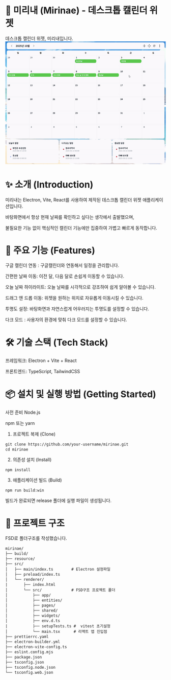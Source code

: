 # 📅 미리내 (Mirinae) - 데스크톱 캘린더 위젯

데스크톱 캘린더 위젯, 미리내입니다.
![alt text](2025-08-19143059-ezgif.com-video-to-gif-converter.gif)

# ✨ 소개 (Introduction)

미리내는 Electron, Vite, React를 사용하여 제작된 데스크톱 캘린더 위젯 애플리케이션입니다.

바탕화면에서 항상 현재 날짜를 확인하고 싶다는 생각에서 출발했으며,

불필요한 기능 없이 핵심적인 캘린더 기능에만 집중하여 가볍고 빠르게 동작합니다.

# 🚀 주요 기능 (Features)

구글 캘린더 연동 : 구글캘린더와 연동해서 일정을 관리합니다.

간편한 날짜 이동: 이전 달, 다음 달로 손쉽게 이동할 수 있습니다.

오늘 날짜 하이라이트: 오늘 날짜를 시각적으로 강조하여 쉽게 알아볼 수 있습니다.

드래그 앤 드롭 이동: 위젯을 원하는 위치로 자유롭게 이동시킬 수 있습니다.

투명도 설정: 바탕화면과 자연스럽게 어우러지는 투명도를 설정할 수 있습니다.

다크 모드 : 사용자의 환경에 맞춰 다크 모드를 설정할 수 있습니다.

# 🛠️ 기술 스택 (Tech Stack)

프레임워크: Electron + Vite + React

프론트엔드: TypeScript, TailwindCSS

# 📦 설치 및 실행 방법 (Getting Started)

사전 준비
Node.js

npm 또는 yarn

1. 프로젝트 복제 (Clone)

```
git clone https://github.com/your-username/mirinae.git
cd mirinae
```

2. 의존성 설치 (Install)

```
npm install
```

3. 애플리케이션 빌드 (Build)

```
npm run build:win
```

빌드가 완료되면 release 폴더에 실행 파일이 생성됩니다.

# 📂 프로젝트 구조

FSD로 폴더구조를 작성했습니다.

```
mirinae/
├── build/
├── resource/
├── src/
│   ├── main/index.ts        # Electron 설정파일
│   ├── preload/index.ts
│   └── renderer/
|       ├── index.html
│       └── src/             # FSD구조 프로젝트 폴더
│           ├── app/
│           ├── entities/
│           ├── pages/
│           ├── shared/
│           ├── widgets/
│           ├── env.d.ts
|           ├── setupTests.ts #  vitest 초기설정
│           └── main.tsx      # 리액트 앱 진입점
├── prettierrc.yaml
├── electron-builder.yml
├── electron-vite-config.ts
├── eslint.config.mjs
├── package.json
├── tsconfig.json
├── tsconfig.node.json
└── tsconfig.web.json
```
